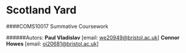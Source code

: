 Scotland Yard
=============

####COMS10017 Summative Coursework

















######Autors:
**Paul Vladislav**	[email: we20949@bristol.ac.uk]
**Connor Howes**	[email: oi20681@bristol.ac.uk]
